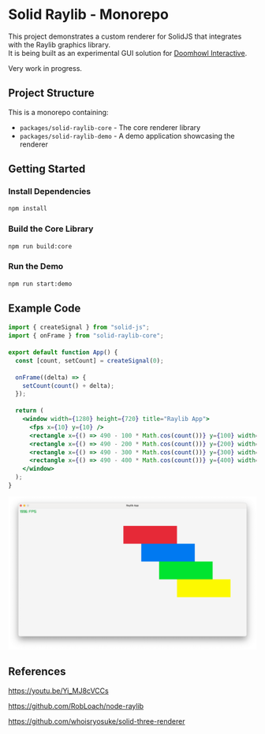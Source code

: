 # Solid Raylib - Monorepo

This project demonstrates a custom renderer for SolidJS that integrates with the Raylib graphics library.<br/>
It is being built as an experimental GUI solution for [Doomhowl Interactive](https://doomhowl-interactive.com).

Very work in progress.

## Project Structure

This is a monorepo containing:

- `packages/solid-raylib-core` - The core renderer library
- `packages/solid-raylib-demo` - A demo application showcasing the renderer

## Getting Started

### Install Dependencies

```bash
npm install
```

### Build the Core Library

```bash
npm run build:core
```

### Run the Demo

```bash
npm run start:demo
```

## Example Code

```jsx
import { createSignal } from "solid-js";
import { onFrame } from "solid-raylib-core";

export default function App() {
  const [count, setCount] = createSignal(0);

  onFrame((delta) => {
    setCount(count() + delta);
  });

  return (
    <window width={1280} height={720} title="Raylib App">
      <fps x={10} y={10} />
      <rectangle x={() => 490 - 100 * Math.cos(count())} y={100} width={300} height={100} color="red"></rectangle>
      <rectangle x={() => 490 - 200 * Math.cos(count())} y={200} width={300} height={100} color="blue"></rectangle>
      <rectangle x={() => 490 - 300 * Math.cos(count())} y={300} width={300} height={100} color="green"></rectangle>
      <rectangle x={() => 490 - 400 * Math.cos(count())} y={400} width={300} height={100} color="yellow"></rectangle>
    </window>
  );
}
```

![](./misc/image.png)

## References

https://youtu.be/Yi_MJ8cVCCs

https://github.com/RobLoach/node-raylib

https://github.com/whoisryosuke/solid-three-renderer
